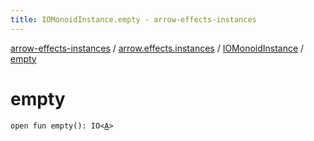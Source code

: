 ```yaml
---
title: IOMonoidInstance.empty - arrow-effects-instances
---
```


[arrow-effects-instances](../../index.html) / [arrow.effects.instances](../index.html) / [IOMonoidInstance](index.html) / [empty](./empty.html)

# empty

`open fun empty(): IO<`[`A`](index.html#A)`>`